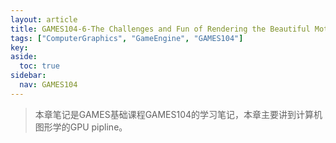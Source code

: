 ```yaml
---
layout: article
title: GAMES104-6-The Challenges and Fun of Rendering the Beautiful Mother Nature
tags: ["ComputerGraphics", "GameEngine", "GAMES104"]
key: 
aside:
  toc: true
sidebar:
  nav: GAMES104
---
```





> 本章笔记是GAMES基础课程GAMES104的学习笔记，本章主要讲到计算机图形学的GPU pipline。

<br />
